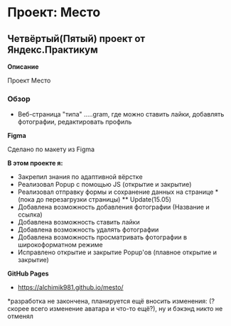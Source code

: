 # Проект: Место

## Четвёртый(Пятый) проект от Яндекс.Практикум

**Описание**

Проект Место

### Обзор

* Веб-страница "типа" .....gram, где можно ставить лайки, добавлять фотографии, редактировать профиль

**Figma**

Сделано по макету из Figma

**В этом проекте я:**

* Закрепил знания по адаптивной вёрстке
* Реализовал Popup с помощью JS (открытие и закрытие)
* Реализовал отправку формы и сохранение данных на странице *(пока до перезагрузки страницы)
** Update(15.05)
* Добавлена возможность добавления фотографии (Название и ссылка)
* Добавлена возможность ставить лайки
* Добавлена возможность удалять фотографии
* Добавлена возможность просматривать фотографии в широкоформатном режиме
* Исправлено открытие и закрытие Popup'ов (плавное открытие и закрытие)


**GitHub Pages**
 * https://alchimik981.github.io/mesto/

 *разработка не закончена, планируется ещё вносить изменения: (?скорее всего изменение аватара и что-то ещё?), ну и бэкэнд никто не отменял
